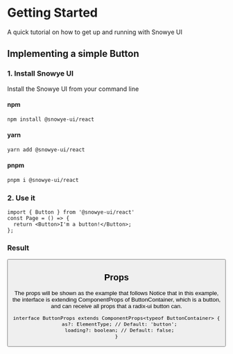 # Getting Started

A quick tutorial on how to get up and running with Snowye UI

## Implementing a simple Button

### 1. Install Snowye UI
Install the Snowye UI from your command line

#### npm
```sh
npm install @snowye-ui/react
```

#### yarn
```sh
yarn add @snowye-ui/react
```

#### pnpm
```sh
pnpm i @snowye-ui/react
```

### 2. Use it

```tsx
import { Button } from '@snowye-ui/react'
const Page = () => {
  return <Button>I'm a button!</Button>;
};
```

### Result
<Button />

## Props
The props will be shown as the example that follows
Notice that in this example, the interface is extending ComponentProps of ButtonContainer, which is a button, and can receive all props that a radix-ui button can.

```tsx
interface ButtonProps extends ComponentProps<typeof ButtonContainer> {
  as?: ElementType; // Default: 'button';
  loading?: boolean; // Default: false;
}
```
